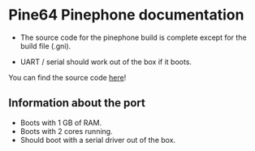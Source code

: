# Pine64 Pinephone documentation

* The source code for the pinephone build is complete except for the build file (.gni). 

* UART / serial should work out of the box if it boots.

You can find the source code [here](https://github.com/dahliaos/fuchsia-pine64-pinephone)!

## Information about the port

* Boots with 1 GB of RAM.
* Boots with 2 cores running.
* Should boot with a serial driver out of the box.
